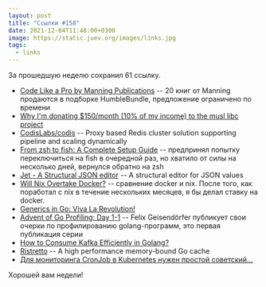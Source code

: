 ```yaml
---
layout: post
title: "Ссылки #158"
date: 2021-12-04T11:48:00+0300
image: https://static.juev.org/images/links.jpg
tags:
  - links
---
```

За прошедшую неделю сохранил 61 ссылку.

* [Code Like a Pro by Manning Publications](https://www.humblebundle.com/books/code-like-pro-manning-publications-books) -- 20 книг от Manning продаются в подборке HumbleBundle, предложение ограничено по времени
* [Why I'm donating $150/month (10% of my income) to the musl libc project](https://andrewkelley.me/post/why-donating-to-musl-libc-project.html)
* [CodisLabs/codis](https://github.com/CodisLabs/codis) -- Proxy based Redis cluster solution supporting pipeline and scaling dynamically
* [From zsh to fish: A Complete Setup Guide](https://reckoning.dev/blog/fish-shell/) -- предпринял попытку переключиться на fish в очередной раз, но хватило от силы на несколько дней, вернулся обратно на zsh
* [Jet - A Structural JSON editor](https://github.com/ChrisPenner/jet) -- A structural editor for JSON values
* [Will Nix Overtake Docker?](https://blog.replit.com/nix-vs-docker) -- сравнение docker и nix. После того, как поработал с nix в течение нескольких месяцев, я бы делал ставку на docker.
* [Generics in Go: Viva La Revolution!](https://levelup.gitconnected.com/generics-in-go-viva-la-revolution-e27898bf5495)
* [Advent of Go Profiling: Day 1-1](https://felixge.de/2021/12/01/advent-of-go-profiling-2021-day-1-1/) -- Felix Geisendörfer публикует свои очерки по профилированию golang-программ, это первая публикация серии
* [How to Consume Kafka Efficiently in Golang?](https://medium.com/swlh/how-to-consume-kafka-efficiently-in-golang-264f7fe2155b)
* [Ristretto](https://github.com/dgraph-io/ristretto) -- A high performance memory-bound Go cache
* [Для мониторинга CronJob в Kubernetes нужен простой советский…](https://habr.com/ru/company/ozontech/blog/586308/)

Хорошей вам недели!
